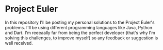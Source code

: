 # Project Euler

In this repository I'll be posting my personal solutions to the Project Euler's problems.
I'll be using different programming languages like Java, Python and Dart.
I'm reeeaally far from being the perfect developer (that's why I'm solving this challenges, to improve myself) so any feedback or suggestion is well received.